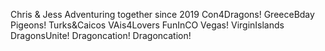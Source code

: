 Chris & Jess
Adventuring together since 2019
Con4Dragons!
GreeceBday
Pigeons!
Turks&Caicos
VAis4Lovers
FunInCO
Vegas!
VirginIslands
DragonsUnite!
Dragoncation!
Dragoncation!